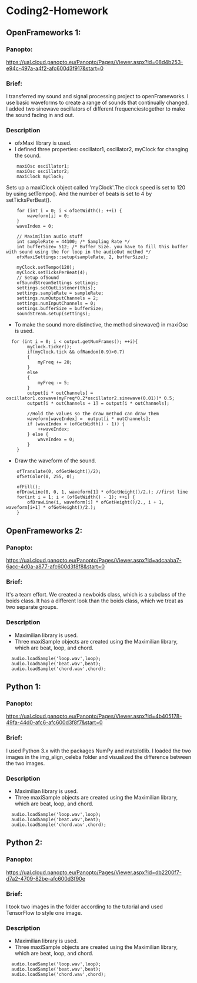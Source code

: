 # Coding2-Homework

## OpenFrameworks 1: 
### Panopto:
https://ual.cloud.panopto.eu/Panopto/Pages/Viewer.aspx?id=08d4b253-e94c-497a-a4f2-afc600d3f917&start=0

### Brief: 
I transferred my sound and signal processing project to openFrameworks. I use basic waveforms to create a range of sounds that continually changed. I added two sinewave oscillators of different frequenciestogether to make the sound fading in and out.
### Description
* ofxMaxi library is used.
* I defined three properties: oscillator1, oscillator2, myClock for changing the sound. 
```
    maxiOsc oscillator1;
    maxiOsc oscillator2;
    maxiClock myClock;
```
Sets up a maxiClock object called 'myClock'.The clock speed is set to 120 by using setTempo(). And the number of beats is set to 4 by setTicksPerBeat().
```
    for (int i = 0; i < ofGetWidth(); ++i) {
        waveform[i] = 0;
    }
    waveIndex = 0;
    
    // Maximilian audio stuff
    int sampleRate = 44100; /* Sampling Rate */
    int bufferSize= 512; /* Buffer Size. you have to fill this buffer with sound using the for loop in the audioOut method */
    ofxMaxiSettings::setup(sampleRate, 2, bufferSize);
    
    myClock.setTempo(120);
    myClock.setTicksPerBeat(4);
    // Setup ofSound
    ofSoundStreamSettings settings;
    settings.setOutListener(this);
    settings.sampleRate = sampleRate;
    settings.numOutputChannels = 2;
    settings.numInputChannels = 0;
    settings.bufferSize = bufferSize;
    soundStream.setup(settings);

```
* To make the sound more distinctive, the method sinewave() in maxiOsc is used. 
```
  for (int i = 0; i < output.getNumFrames(); ++i){
        myClock.ticker();
        if(myClock.tick && ofRandom(0.9)>0.7)
        {
            myFreq += 20;
        }
        else
        {
            myFreq -= 5;
        }
        output[i * outChannels] = oscillator1.coswave(myFreq*0.2*oscillator2.sinewave(0.01))* 0.5;
        output[i * outChannels + 1] = output[i * outChannels];
        
        //Hold the values so the draw method can draw them
        waveform[waveIndex] =  output[i * outChannels];
        if (waveIndex < (ofGetWidth() - 1)) {
            ++waveIndex;
        } else {
            waveIndex = 0;
        }
    }
```
*  Draw the waveform of the sound.
```
    ofTranslate(0, ofGetHeight()/2);
    ofSetColor(0, 255, 0);
    
    ofFill();
    ofDrawLine(0, 0, 1, waveform[1] * ofGetHeight()/2.); //first line
    for(int i = 1; i < (ofGetWidth() - 1); ++i) {
        ofDrawLine(i, waveform[i] * ofGetHeight()/2., i + 1, waveform[i+1] * ofGetHeight()/2.);
    }
```

## OpenFrameworks 2:
### Panopto:
https://ual.cloud.panopto.eu/Panopto/Pages/Viewer.aspx?id=adcaaba7-6acc-4d0a-a877-afc600d3f8f8&start=0
### Brief: 
It's a team effort. We created a newboids class, which is a subclass of the boids class. It has a different look than the boids class, which we treat as two separate groups.
### Description
* Maximilian library is used.
* Three maxiSample objects are created using the Maximilian library, which are beat, loop, and chord. 
```
  audio.loadSample('loop.wav',loop);
  audio.loadSample('beat.wav',beat);
  audio.loadSample('chord.wav',chord);
```

## Python 1: 
### Panopto:
https://ual.cloud.panopto.eu/Panopto/Pages/Viewer.aspx?id=4b405178-49fa-44d0-afc6-afc600d3f8f7&start=0

### Brief: 
I used Python 3.x with the packages NumPy and matplotlib. I loaded the two images in the img_align_celeba folder and visualized the difference between the two images.
### Description
* Maximilian library is used.
* Three maxiSample objects are created using the Maximilian library, which are beat, loop, and chord. 
```
  audio.loadSample('loop.wav',loop);
  audio.loadSample('beat.wav',beat);
  audio.loadSample('chord.wav',chord);
```

## Python 2:
### Panopto:
https://ual.cloud.panopto.eu/Panopto/Pages/Viewer.aspx?id=db2200f7-d7a2-4709-82be-afc600d3f90e

### Brief: 
I took two images in the folder according to the tutorial and used TensorFlow to style one image.
### Description
* Maximilian library is used.
* Three maxiSample objects are created using the Maximilian library, which are beat, loop, and chord. 
```
  audio.loadSample('loop.wav',loop);
  audio.loadSample('beat.wav',beat);
  audio.loadSample('chord.wav',chord);
```
